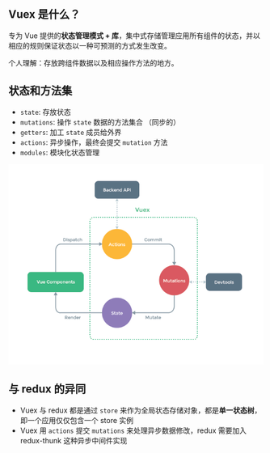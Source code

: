 ## Vuex 是什么？

专为 Vue 提供的**状态管理模式 + 库**，集中式存储管理应用所有组件的状态，并以相应的规则保证状态以一种可预测的方式发生改变。

个人理解：存放跨组件数据以及相应操作方法的地方。

## 状态和方法集

- `state`: 存放状态
- `mutations`: 操作 `state` 数据的方法集合 （同步的）
- `getters`: 加工 `state` 成员给外界
- `actions`: 异步操作，最终会提交 `mutation` 方法
- `modules`: 模块化状态管理

![Vuex操作数据的流程](../img/vuex.png)

## 与 redux 的异同

- Vuex 与 redux 都是通过 `store` 来作为全局状态存储对象，都是**单一状态树**，即一个应用仅仅包含一个 store 实例
- Vuex 用 `actions` 提交 `mutations` 来处理异步数据修改，redux 需要加入 redux-thunk 这种异步中间件实现
